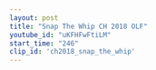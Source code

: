 ```yaml
---
layout: post
title: "Snap The Whip CH 2018 OLF"
youtube_id: "uKFHFwFtiLM"
start_time: "246"
clip_id: 'ch2018_snap_the_whip'
---
```

